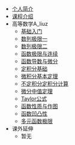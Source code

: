 - [个人简介](README.md)
- [课程介绍](course/220906gsa_intro)
- 高等数学A_liuz
  - [基础入门](course/220906gsa_course1)
  - [数列极限一](course/220913gsa_course2)
  - [数列极限二](course/220920gsa_course3)
  - [函数极限与连续](course/220927gsa_course4)
  - [函数导数与微分](course/221004gsa_course5)
  - [定积分基础](course/221011gsa_course6)
  - [微积分基本定理](course/221018gsa_course7)
  - [不定积分定积分计算](course/221025gsa_course8)
  - [微分中值定理](course/221101gsa_course9)
  - [Taylor公式](course/221108gsa_course10)
  - [函数性质与作图](course/221115gsa_course11)
  - [函数凹凸性](course/221122gsa_course12)
  - [多元函数极限](course/221129gsa_course13)
- 课外延伸
  - 暂无

